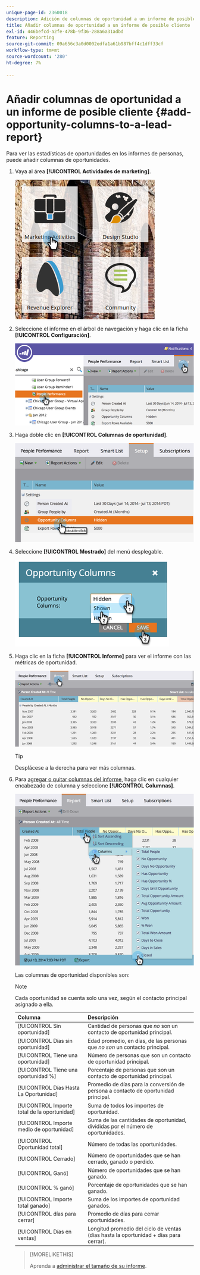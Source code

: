 ```yaml
---
unique-page-id: 2360018
description: Adición de columnas de oportunidad a un informe de posibles clientes - Documentos de Marketo - Documentación del producto
title: Añadir columnas de oportunidad a un informe de posible cliente
exl-id: 446befcd-a2fe-478b-9f36-288a6a31adbd
feature: Reporting
source-git-commit: 09a656c3a0d0002edfa1a61b987bff4c1dff33cf
workflow-type: tm+mt
source-wordcount: '280'
ht-degree: 7%

---
```


# Añadir columnas de oportunidad a un informe de posible cliente {#add-opportunity-columns-to-a-lead-report}

Para ver las estadísticas de oportunidades en los informes de personas, puede añadir columnas de oportunidades.

1. Vaya al área **[!UICONTROL Actividades de marketing]**.

   ![](assets/ma.png)

1. Seleccione el informe en el árbol de navegación y haga clic en la ficha **[!UICONTROL Configuración]**.

   ![](assets/two.png)

1. Haga doble clic en **[!UICONTROL Columnas de oportunidad]**.

   ![](assets/three.png)

1. Seleccione **[!UICONTROL Mostrado]** del menú desplegable.

   ![](assets/image2014-9-16-12-3a50-3a33.png)

1. Haga clic en la ficha **[!UICONTROL Informe]** para ver el informe con las métricas de oportunidad.

   ![](assets/five.png)

   >[!TIP]
   >
   >Desplácese a la derecha para ver más columnas.

1. Para [agregar o quitar columnas del informe](/help/marketo/product-docs/reporting/basic-reporting/editing-reports/select-report-columns.md), haga clic en cualquier encabezado de columna y seleccione **[!UICONTROL Columnas]**.

   ![](assets/six.png)

   Las columnas de oportunidad disponibles son:

   >[!NOTE]
   >
   >Cada oportunidad se cuenta solo una vez, según el contacto principal asignado a ella.

   | Columna | Descripción |
   |---|---|
   | [!UICONTROL Sin oportunidad] | Cantidad de personas que *no* son un contacto de oportunidad principal. |
   | [!UICONTROL Días sin oportunidad] | Edad promedio, en días, de las personas que *no son* un contacto principal. |
   | [!UICONTROL Tiene una oportunidad] | Número de personas que son un contacto de oportunidad principal. |
   | [!UICONTROL Tiene una oportunidad %] | Porcentaje de personas que son un contacto de oportunidad principal. |
   | [!UICONTROL Días Hasta La Oportunidad] | Promedio de días para la conversión de persona a contacto de oportunidad principal. |
   | [!UICONTROL Importe total de la oportunidad] | Suma de todos los importes de oportunidad. |
   | [!UICONTROL Importe medio de oportunidad] | Suma de las cantidades de oportunidad, divididas por el número de oportunidades. |
   | [!UICONTROL Oportunidad total] | Número de todas las oportunidades. |
   | [!UICONTROL Cerrado] | Número de oportunidades que se han cerrado, ganado o perdido. |
   | [!UICONTROL Ganó] | Número de oportunidades que se han ganado. |
   | [!UICONTROL % ganó] | Porcentaje de oportunidades que se han ganado. |
   | [!UICONTROL Importe total ganado] | Suma de los importes de oportunidad ganados. |
   | [!UICONTROL días para cerrar] | Promedio de días para cerrar oportunidades. |
   | [!UICONTROL Días en ventas] | Longitud promedio del ciclo de ventas (días hasta la oportunidad + días para cerrar). |

   >[!MORELIKETHIS]
   >
   >Aprenda a [administrar el tamaño de su informe](/help/marketo/product-docs/reporting/basic-reporting/editing-reports/configure-report-size.md).
